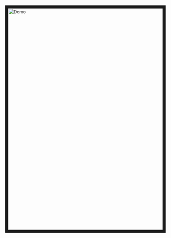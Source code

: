 <a href="http://www.youtube.com/watch?feature=player_embedded&v=FJalwaiMRhk" target="_blank"><img src="http://img.youtube.com/vi/FJalwaiMRhk/0.jpg" alt="Demo" width="1280" height="720" border="10" /></a>